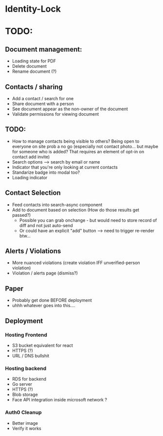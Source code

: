# Identity-Lock


# TODO:

## Document management:
- Loading state for PDF
- Delete document
- Rename document (?)

## Contacts / sharing
- Add a contact / search for one
- Share document with a person
- See document appear as the non-owner of the document
- Validate permissions for viewing document
## TODO:
- How to manage contacts being visible to others? Being open to everyone on site prob a no go (especially not contact photo... but maybe for someone who is added? That requires an element of opt-in on contact add invite)
- Search options --> search by email or name
- Indicator that you're only looking at current contacts
- Standarize badge into modal too?
- Loading indicator

## Contact Selection
- Feed contacts into search-async component
- Add to document based on selection (How do those results get passed?)
    - Possible you can grab onchange - but would need to store record of diff and not just auto-send
    - Or could have an explicit "add" button --> need to trigger re-render btw...

## Alerts / Violations
- More nuanced violations (create violation IFF unverified-person violation)
- Violation / alerts page (dismiss?)


## Paper
- Probably get done BEFORE deployment
- uhhh whatever goes into this....

## Deployment

### Hosting Frontend
- S3 bucket equivalent for react
- HTTPS (?)
- URL / DNS bullshit

### Hosting backend
- RDS for backend
- Go server
- HTTPS (?)
- Blob storage
- Face API integration inside microsoft network ?

### Auth0 Cleanup
- Better image
- Verify it works

